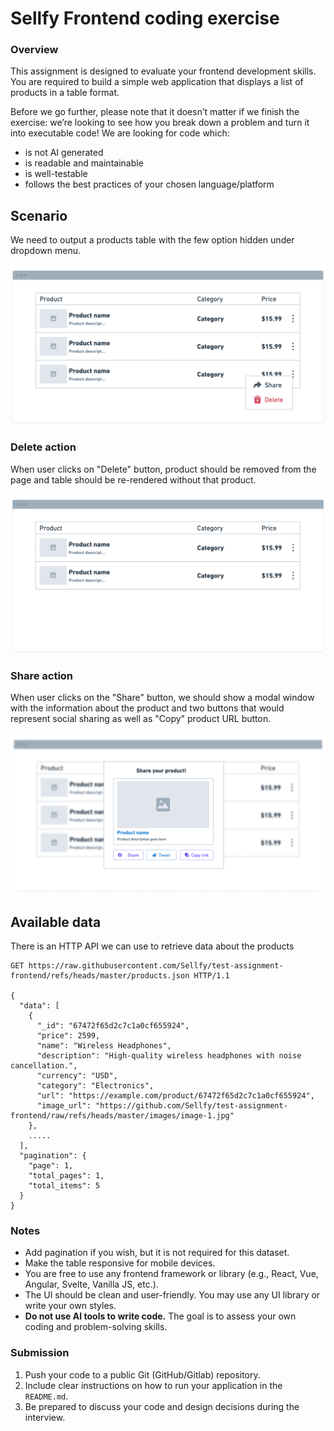 # Sellfy Frontend coding exercise

### Overview

This assignment is designed to evaluate your frontend development skills. You are required to build a simple web application that displays a list of products in a table format.

Before we go further, please note that it doesn’t matter if we finish the exercise: we’re looking to see how you break down a problem and turn it into executable code! We are looking for code which:

- is not AI generated
- is readable and maintainable
- is well-testable
- follows the best practices of your chosen language/platform


## Scenario
We need to output a products table with the few option hidden under dropdown menu.

![table mockup](images/mockup-1.png)

### Delete action
When user clicks on "Delete" button, product should be removed from the page and table should be re-rendered without that product.

![share mockup](images/mockup-2.png)

### Share action
When user clicks on the "Share" button, we should show a modal window with the information about the product and two buttons that would represent social sharing as well as "Copy" product URL button.

![share mockup](images/mockup-3.png)


## Available data
There is an HTTP API we can use to retrieve data about the products

```
GET https://raw.githubusercontent.com/Sellfy/test-assignment-frontend/refs/heads/master/products.json HTTP/1.1

{
  "data": [
    {
      "_id": "67472f65d2c7c1a0cf655924",
      "price": 2599,
      "name": "Wireless Headphones",
      "description": "High-quality wireless headphones with noise cancellation.",
      "currency": "USD",
      "category": "Electronics",
      "url": "https://example.com/product/67472f65d2c7c1a0cf655924",
      "image_url": "https://github.com/Sellfy/test-assignment-frontend/raw/refs/heads/master/images/image-1.jpg"
    },
    .....
  ],
  "pagination": {
    "page": 1,
    "total_pages": 1,
    "total_items": 5
  }
}
```


### Notes
- Add pagination if you wish, but it is not required for this dataset.
- Make the table responsive for mobile devices.
- You are free to use any frontend framework or library (e.g., React, Vue, Angular, Svelte, Vanilla JS, etc.).
- The UI should be clean and user-friendly. You may use any UI library or write your own styles.
- **Do not use AI tools to write code.** The goal is to assess your own coding and problem-solving skills.


### Submission

1. Push your code to a public Git (GitHub/Gitlab) repository.
2. Include clear instructions on how to run your application in the `README.md`.
3. Be prepared to discuss your code and design decisions during the interview.
